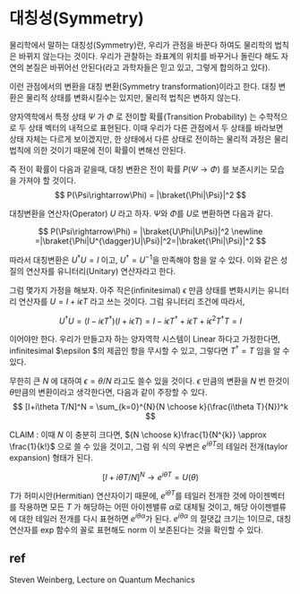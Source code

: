 # 대칭성(Symmetry)

물리학에서 말하는 대칭성(Symmetry)란, 우리가 관점을 바꾼다 하여도 물리학의 법칙은 바뀌지 않는다는 것이다. 우리가 관찰하는 좌표계의 위치를 바꾸거나 돌린다 해도 자연의 본질은 바뀌어선 안된다(라고 과학자들은 믿고 있고, 그렇게 합의하고 있다).

이런 관점에서의 변환을 대칭 변환(Symmetry transformation)이라고 한다. 대칭 변환은 물리적 상태를 변화시킬수는 있지만, 물리적 법칙은 변하지 않는다. 

양자역학에서 특정 상태 $\Psi$ 가 $\Phi$ 로 전이할 확률(Transition Probability) 는 수학적으로 두 상태 벡터의 내적으로 표현된다. 이때 우리가 다른 관점에서 두 상태를 바라보면 상태 자체는 다르게 보이겠지만, 한 상태에서 다른 상태로 전이하는 물리적 과정은 물리 법칙에 의한 것이기 때문에 전이 확률이 변해선 안된다.

즉 전이 확률이 다음과 같을때, 대칭 변환은 전이 확률 $P(\Psi\rightarrow\Phi)$ 를 보존시키는 모습을 가져야 할 것이다.
$$
P(\Psi\rightarrow\Phi) = |\braket{\Phi|\Psi}|^2
$$

대칭변환을 연산자(Operator) $U$ 라고 하자. $\Psi$와 $\Phi$를 $U$로 변환하면 다음과 같다.

$$
P(\Psi\rightarrow\Phi) = |\braket{U\Phi|U\Psi}|^2
\newline
=|\braket{\Phi|U^{\dagger}U|\Psi}|^2=|\braket{\Phi|\Psi}|^2
$$

따라서 대칭변환은 $U^{\dagger}U=I$ 이고, $U^{\dagger}=U^{-1}$을 만족해야 함을 알 수 있다. 이와 같은 성질의 연산자를 유니터리(Unitary) 연산자라고 한다.

그럼 몇가지 가정을 해보자. 아주 작은(infinitesimal) $\epsilon$ 만큼 상태를 변화시키는 유니터리 연산자를 $U=I + i\epsilon T$ 라고 쓰는 것이다. 그럼 유니터리 조건에 따라서, 

$$
U^{\dagger}U=(I-i\epsilon T^{\dagger})(I+i\epsilon T)=I-i\epsilon T^{\dagger}+i\epsilon T+i\epsilon^2 T^{\dagger}T=I
$$

이어야만 한다. 우리가 만들고자 하는 양자역학 시스템이 Linear 하다고 가정한다면, infinitesimal $\epsilon $의 제곱인 항을 무시할 수 있고, 그렇다면 $T^{\dagger}=T$ 임을 알 수 있다.

무한히 큰 $N$ 에 대하여 $\epsilon=\theta/N$ 라고도 쓸수 있을 것이다. $\epsilon$ 만큼의 변환을 $N$ 번 한것이 $\theta$만큼의 변환이라고 생각한다면, 다음과 같이 주장할 수 있다.
$$
[I+i\theta T/N]^N = \sum_{k=0}^{N}{N \choose k}(\frac{i\theta T}{N})^k
$$

CLAIM : 이때 $N$ 이 충분히 크다면, ${N \choose k}\frac{1}{N^{k}} \approx \frac{1}{k!}$ 으로 쓸 수 있을 것이고, 그럼 위 식의 우변은 $e^{i\theta T}$의 테일러 전개(taylor expansion) 형태가 된다.

$$
[I+i\theta T/N]^N \rightarrow e^{i\theta T} = U(\theta)
$$

 $T$가 허미시안(Hermitian) 연산자이기 때문에, $e^{i\theta T}$를 테일러 전개한 것에 아이젠벡터를 작용하면 모든 $T$ 가 해당하는 어떤 아이젠밸류 $\alpha$로 대체될 것이고, 해당 아이젠밸류에 대한 테일러 전개를 다시 표현하면 $e^{i\theta \alpha}$가 된다. $e^{i\theta \alpha}$ 의 절댓값 크기는 1이므로, 대칭 연산자를 exp 함수의 꼴로 표현해도 norm 이 보존된다는 것을 확인할 수 있다.

## ref

Steven Weinberg, Lecture on Quantum Mechanics